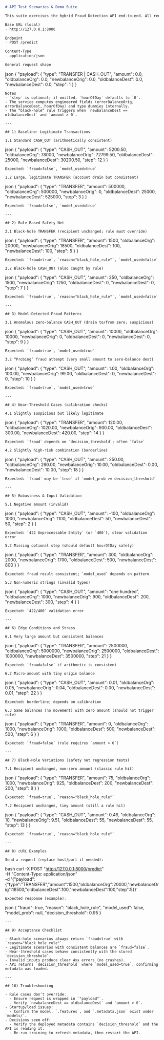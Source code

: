 ```markdown
# API Test Scenarios & Demo Suite

This suite exercises the hybrid Fraud Detection API end-to-end. All requests are sent to POST `/predict` with a top-level `"payload"` object. The API applies the “black-hole” safety rule first and, if not triggered, uses the XGBoost model with the stored `decision_threshold`.

Base URL (local)
- http://127.0.0.1:8000

Endpoint
- POST /predict

Content-Type
- application/json

General request shape
```
json
{
  "payload": {
    "type": "TRANSFER | CASH_OUT",
    "amount": 0.0,
    "oldbalanceOrg": 0.0,
    "newbalanceOrig": 0.0,
    "oldbalanceDest": 0.0,
    "newbalanceDest": 0.0,
    "step": 1
  }
}
```
Notes
- `step` is optional; if omitted, `hourOfDay` defaults to `0`.
- The service computes engineered fields (errorBalanceOrig, errorBalanceDest, hourOfDay) and type dummies internally.
- The “black-hole” rule triggers when `newbalanceDest == oldbalanceDest` and `amount > 0`.

---

## 1) Baseline: Legitimate Transactions

1.1 Standard CASH_OUT (arithmetically consistent)
```
json
{
  "payload": {
    "type": "CASH_OUT",
    "amount": 5200.50,
    "oldbalanceOrg": 78000,
    "newbalanceOrig": 72799.50,
    "oldbalanceDest": 25000,
    "newbalanceDest": 30200.50,
    "step": 12
  }
}
```
Expected: `fraud=false`, `model_used=true`

1.2 Large, legitimate TRANSFER (account drain but consistent)
```
json
{
  "payload": {
    "type": "TRANSFER",
    "amount": 500000,
    "oldbalanceOrg": 500000,
    "newbalanceOrig": 0,
    "oldbalanceDest": 25000,
    "newbalanceDest": 525000,
    "step": 3
  }
}
```
Expected: `fraud=false`, `model_used=true`

---

## 2) Rule-Based Safety Net

2.1 Black-hole TRANSFER (recipient unchanged; rule must override)
```
json
{
  "payload": {
    "type": "TRANSFER",
    "amount": 1500,
    "oldbalanceOrg": 20000,
    "newbalanceOrig": 18500,
    "oldbalanceDest": 100,
    "newbalanceDest": 100,
    "step": 5
  }
}
```
Expected: `fraud=true`, `reason="black_hole_rule"`, `model_used=false`

2.2 Black-hole CASH_OUT (also caught by rule)
```
json
{
  "payload": {
    "type": "CASH_OUT",
    "amount": 250,
    "oldbalanceOrg": 1500,
    "newbalanceOrig": 1250,
    "oldbalanceDest": 0,
    "newbalanceDest": 0,
    "step": 7
  }
}
```
Expected: `fraud=true`, `reason="black_hole_rule"`, `model_used=false`

---

## 3) Model-Detected Fraud Patterns

3.1 Anomalous zero-balance CASH_OUT (drain to/from zero; suspicious)
```
json
{
  "payload": {
    "type": "CASH_OUT",
    "amount": 10000,
    "oldbalanceOrg": 10000,
    "newbalanceOrig": 0,
    "oldbalanceDest": 0,
    "newbalanceDest": 0,
    "step": 9
  }
}
```
Expected: `fraud=true`, `model_used=true`

3.2 “Probing” fraud attempt (very small amount to zero-balance dest)
```
json
{
  "payload": {
    "type": "CASH_OUT",
    "amount": 1.00,
    "oldbalanceOrg": 100.00,
    "newbalanceOrig": 99.00,
    "oldbalanceDest": 0,
    "newbalanceDest": 0,
    "step": 10
  }
}
```
Expected: `fraud=true`, `model_used=true`

---

## 4) Near-Threshold Cases (calibration checks)

4.1 Slightly suspicious but likely legitimate
```
json
{
  "payload": {
    "type": "TRANSFER",
    "amount": 120.00,
    "oldbalanceOrg": 1020.00,
    "newbalanceOrig": 900.00,
    "oldbalanceDest": 300.00,
    "newbalanceDest": 420.00,
    "step": 14
  }
}
```
Expected: `fraud` depends on `decision_threshold`; often `false`

4.2 Slightly high-risk combination (borderline)
```
json
{
  "payload": {
    "type": "CASH_OUT",
    "amount": 250.00,
    "oldbalanceOrg": 260.00,
    "newbalanceOrig": 10.00,
    "oldbalanceDest": 0.00,
    "newbalanceDest": 10.00,
    "step": 18
  }
}
```
Expected: `fraud` may be `true` if `model_prob >= decision_threshold`

---

## 5) Robustness & Input Validation

5.1 Negative amount (invalid)
```
json
{
  "payload": {
    "type": "CASH_OUT",
    "amount": -100,
    "oldbalanceOrg": 1000,
    "newbalanceOrig": 1100,
    "oldbalanceDest": 50,
    "newbalanceDest": 50,
    "step": 2
  }
}
```
Expected: `422 Unprocessable Entity` (or `400`), clear validation error

5.2 Missing optional step (should default hourOfDay safely)
```
json
{
  "payload": {
    "type": "TRANSFER",
    "amount": 300,
    "oldbalanceOrg": 2000,
    "newbalanceOrig": 1700,
    "oldbalanceDest": 500,
    "newbalanceDest": 800
  }
}
```
Expected: fraud result consistent; `model_used` depends on pattern

5.3 Non-numeric strings (invalid types)
```
json
{
  "payload": {
    "type": "CASH_OUT",
    "amount": "one hundred",
    "oldbalanceOrg": 1000,
    "newbalanceOrig": 900,
    "oldbalanceDest": 200,
    "newbalanceDest": 300,
    "step": 4
  }
}
```
Expected: `422/400` validation error

---

## 6) Edge Conditions and Stress

6.1 Very large amount but consistent balances
```
json
{
  "payload": {
    "type": "TRANSFER",
    "amount": 2500000,
    "oldbalanceOrg": 5000000,
    "newbalanceOrig": 2500000,
    "oldbalanceDest": 1000000,
    "newbalanceDest": 3500000,
    "step": 21
  }
}
```
Expected: `fraud=false` if arithmetic is consistent

6.2 Micro-amount with tiny origin balance
```
json
{
  "payload": {
    "type": "CASH_OUT",
    "amount": 0.01,
    "oldbalanceOrg": 0.05,
    "newbalanceOrig": 0.04,
    "oldbalanceDest": 0.00,
    "newbalanceDest": 0.01,
    "step": 22
  }
}
```
Expected: borderline; depends on calibration

6.3 Same balances (no movement) with zero amount (should not trigger rule)
```
json
{
  "payload": {
    "type": "TRANSFER",
    "amount": 0,
    "oldbalanceOrg": 1000,
    "newbalanceOrig": 1000,
    "oldbalanceDest": 500,
    "newbalanceDest": 500,
    "step": 6
  }
}
```
Expected: `fraud=false` (rule requires `amount > 0`)

---

## 7) Black-Hole Variations (safety net regression tests)

7.1 Recipient unchanged, non-zero amount (classic rule hit)
```
json
{
  "payload": {
    "type": "TRANSFER",
    "amount": 75,
    "oldbalanceOrg": 1000,
    "newbalanceOrig": 925,
    "oldbalanceDest": 200,
    "newbalanceDest": 200,
    "step": 8
  }
}
```
Expected: `fraud=true`, `reason="black_hole_rule"`

7.2 Recipient unchanged, tiny amount (still a rule hit)
```
json
{
  "payload": {
    "type": "CASH_OUT",
    "amount": 0.49,
    "oldbalanceOrg": 10,
    "newbalanceOrig": 9.51,
    "oldbalanceDest": 55,
    "newbalanceDest": 55,
    "step": 13
  }
}
```
Expected: `fraud=true`, `reason="black_hole_rule"`

---

## 8) cURL Examples

Send a request (replace host/port if needed):
```
bash
curl -X POST "http://127.0.0.1:8000/predict" \
  -H "Content-Type: application/json" \
  -d '{"payload":{"type":"TRANSFER","amount":1500,"oldbalanceOrg":20000,"newbalanceOrig":18500,"oldbalanceDest":100,"newbalanceDest":100,"step":5}}'
```
Expected response (example):
```
json
{
  "fraud": true,
  "reason": "black_hole_rule",
  "model_used": false,
  "model_prob": null,
  "decision_threshold": 0.95
}
```
---

## 9) Acceptance Checklist

- Black-hole scenarios always return `fraud=true` with `reason="black_hole_rule"`.
- Legitimate scenarios with consistent balances are `fraud=false`.
- Near-threshold cases behave consistently with the stored `decision_threshold`.
- Invalid inputs produce clear 4xx errors (no crashes).
- API returns `decision_threshold` where `model_used=true`, confirming metadata was loaded.

---

## 10) Troubleshooting

- Rule cases don’t override:
  - Ensure request is wrapped in `"payload"`.
  - Verify `newbalanceDest == oldbalanceDest` and `amount > 0`.
- Startup/load issues:
  - Confirm the model, `.features`, and `.metadata.json` exist under `models/`.
- Decisions seem off:
  - Verify the deployed metadata contains `decision_threshold` and the API is reading it.
  - Re-run training to refresh metadata, then restart the API.
```
